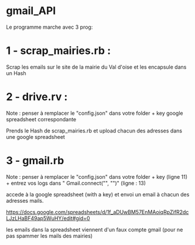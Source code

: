 # gmail_API

Le programme marche avec 3 prog:

# 1 - scrap_mairies.rb : 
  Scrap les emails sur le site de la mairie du Val d'oise et les encapsule dans un Hash

# 2 - drive.rv : 

Note : penser à remplacer le "config.json" dans votre folder + key google spreadsheet correspondante


  Prends le Hash de scrap_mairies.rb et upload chacun des adresses dans une google spreadsheet

# 3 - gmail.rb

Note : penser à remplacer le "config.json" dans votre folder + key (ligne 11) + entrez vos logs dans " Gmail.connect("", "")" (ligne : 13)

  accede à la google spreadsheet (with a key) et envoi un email à chacun des adresses mails.

https://docs.google.com/spreadsheets/d/1f_aDUwBM57EnMAoiqRpZifR2dcLJzLHaBF49ap5WuHY/edit#gid=0

les emails dans la spreadsheet viennent d'un faux compte gmail (pour ne pas spammer les mails des mairies)

